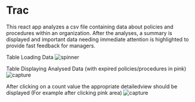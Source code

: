 # Trac
This react app analyzes a csv file containing data about policies and procedures within an organization. After the analyses, a summary is displayed and important data needing immediate attention is highlighted to provide fast feedback for managers.

Table Loading Data
![spinner](https://user-images.githubusercontent.com/33178924/41939465-e706cc88-7963-11e8-82d3-69938a1a4e17.JPG)

Table Displaying Analysed Data (with expired policies/procedures in pink)
![capture](https://user-images.githubusercontent.com/33178924/42194128-7d98f186-7e40-11e8-8253-d141e60dd506.JPG)

After clicking on a count value the appropriate detailedview should be displayed (For example after clicking pink area)
![capture](https://user-images.githubusercontent.com/33178924/42000437-a8a4c2e4-7a2e-11e8-87c8-4b1e895d8dc9.JPG)



